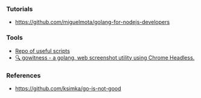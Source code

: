 ### Tutorials
- https://github.com/miguelmota/golang-for-nodejs-developers

### Tools

- [Repo of useful scripts](https://github.com/lc/hacks)
- [🔍 gowitness - a golang, web screenshot utility using Chrome Headless.](https://github.com/sensepost/gowitness)


### References

- https://github.com/ksimka/go-is-not-good